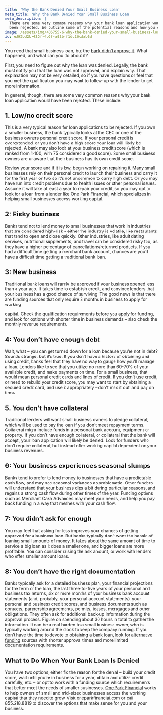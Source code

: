 ```yaml
---
title: 'Why the Bank Denied Your Small Business Loan'
meta_title: 'Why the Bank Denied Your Small Business Loan'
meta_description: |
  There are some very common reasons why your bank loan application would have
  been rejected. We outline some of the potential reasons and how you can still get funding!
image: /assets/img/406755-6-why-the-bank-denied-your-small-business-loan.jpg
id: ed95bd2b-423f-4b3f-a82b-f1dc20cdab8d
---
```

You need that small business loan, but the [bank didn’t approve it](https://www.oneparkfinancial.com/blog/mca-alternative-to-business-loan). What happened, and what can you do
about it?

First, you need to figure out why the loan was denied. Legally, the bank must notify you that the loan
was not approved, and explain why. That explanation may not be very detailed, so if you have questions
or feel that you met the qualification you may want to follow-up with the lender to get more
information.

In general, though, there are some very common reasons why your bank loan application would have
been rejected. These include:

## 1. Low/no credit score

This is a very typical reason for loan applications to be rejected. If you own a smaller business, the bank
typically looks at the CEO or one of the business owners personal credit score. If your personal credit is
overextended, or you don’t have a high score your loan will likely be rejected. A bank may also look at
your business credit score (which is ranked from 1-100, with 75 considered a good score). Some small
business owners are unaware that their business has its own credit score.

Review your score and if it is low, begin working on repairing it. Many small businesses rely on their
personal credit to launch their business and carry it for the first year or two so it’s not uncommon to
carry high debt. Or you may have run into credit problems due to health issues or other personal issues.
Assume it will take at least a year to repair your credit, so you may opt to look for a loan from a lender
like One Park Financial, which specializes in helping small businesses access working capital.

## 2: Risky business

Banks tend not to lend money to small businesses that work in industries that are considered high-risk –
either the industry is volatile, like restaurants that tend to open and close quickly. Other industries, like
adult dating services, nutritional supplements, and travel can be considered risky too, as they have a
higher percentage of cancellations/returned products. If you had a difficult time getting a merchant
bank account, chances are you’ll have a difficult time getting a traditional bank loan.

## 3: New business

Traditional bank loans will rarely be approved if your business opened less than a year ago. It takes time
to establish credit, and convince lenders that your business has a good chance of surviving. The good
news is that there are funding sources that only require 3 months in business to apply for working

capital. Check the qualification requirements before you apply for funding, and look for options with
shorter time in business demands – also check the monthly revenue requirements.

## 4: You don’t have enough debt

Wait, what – you can get turned down for a loan because you’re not in debt? Sounds strange, but it’s
true. If you don’t have a history of obtaining and using credit, banks feel that they have no way to gauge
how you’ll manage a loan. Lenders like to see that you utilize no more than 60-70% of your available
credit, and make payments on time. For a small business, that would mean personal credit cards and
lines of credit. If you don’t use credit, or need to rebuild your credit score, you may want to start by
obtaining a secured credit card, and use it appropriately – don’t max it out, and pay on time.

## 5. You don’t have collateral

Traditional lenders will want small business owners to pledge collateral, which will be used to pay the
loan if you don’t meet repayment terms. Collateral might include funds in a personal bank account,
equipment or property. If you don’t have enough collateral, or collateral that the bank will accept, your
loan application will likely be denied. Look for funders who don’t require collateral, but instead offer
working capital dependent on your business revenues.

## 6: Your business experiences seasonal slumps

Banks tend to prefer to lend money to businesses that have a predictable cash flow, and may see
seasonal variances as problematic. Other funders will understand that your business dips a bit during
particular seasons, and regains a strong cash flow during other times of the year. Funding options such
as Merchant Cash Advances may meet your needs, and help you pay back funding in a way that meshes
with your cash flow.

## 7: You didn’t ask for enough

You may feel that asking for less improves your chances of getting approved for a business loan. But
banks typically don’t want the hassle of loaning small amounts of money. It takes about the same
amount of time to service a big loan as it does a smaller one, and bigger loans are more profitable. You
can consider raising the ask amount, or work with lenders who offer smaller amount loans.

## 8: You don’t have the right documentation

Banks typically ask for a detailed business plan, your financial projections for the term of the loan, the
last three-to-five years of your personal and business tax returns, six or more months of your business
bank account statements (and, probably, your personal account statements), your personal and
business credit scores, and business documents such as contacts, partnership agreements, permits,
leases, mortgages and other obligations. They often ask for additional back-up information during the
approval process. Figure on spending about 30 hours in total to gather the information. It can be a real
burden to a small business owner, who is typically working around the clock to keep the company
running. If you don’t have the time to devote to obtaining a bank loan, look for [alternative funding](https://www.oneparkfinancial.com/pre-qualification)
sources with shorter approval times and more limited documentation requirements.

## What to Do When Your Bank Loan Is Denied

You have two options, either fix the reason for the denial – build your credit score, wait until you’re in
business for a year, obtain and utilize credit carefully, etc. – or opt to work with a funding source which
requirements that better meet the needs of smaller businesses.
[One Park Financial](https://www.oneparkfinancial.com/) works to help owners of small and mid-sized businesses access the working capital
that they need to grow. Visit oneparkfinancial.com or call 855.218.8819 to discover the options that
make sense for you and your business.